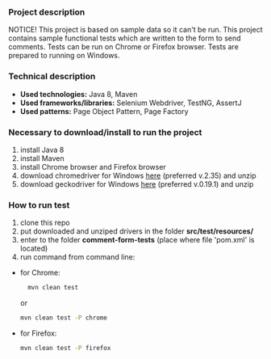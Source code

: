 ### Project description
NOTICE!
This project is based on sample data so it can't be run.
This project contains sample functional tests which are written to the form to send comments.
Tests can be run on Chrome or Firefox browser. Tests are prepared to running on Windows.

### Technical description
- **Used technologies:** Java 8, Maven
- **Used frameworks/libraries:** Selenium Webdriver, TestNG, AssertJ
- **Used patterns:** Page Object Pattern, Page Factory

### Necessary to download/install to run the project
1. install Java 8
2. install Maven
3. install Chrome browser and Firefox browser
4. download chromedriver for Windows [here](https://sites.google.com/a/chromium.org/chromedriver/downloads)
   (preferred v.2.35) and unzip
5. download geckodriver for Windows [here](https://github.com/mozilla/geckodriver/releases)
   (preferred v.0.19.1) and unzip

### How to run test
1. clone this repo
2. put downloaded and unziped drivers in the folder **src/test/resources/**
3. enter to the folder **comment-form-tests** (place where file 'pom.xml' is located)
4. run command from command line:
- for Chrome:
  ```sh
    mvn clean test
  ```
    or
   ```sh
   mvn clean test -P chrome
   ```
- for Firefox:
   ```sh
   mvn clean test -P firefox
   ```
